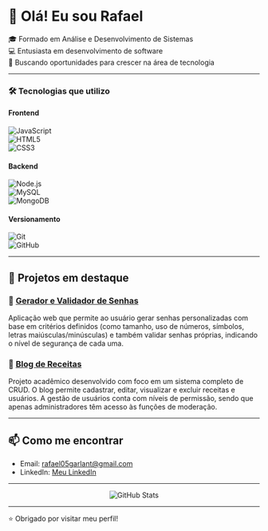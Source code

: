 # 👋 Olá! Eu sou Rafael

🎓 Formado em Análise e Desenvolvimento de Sistemas  
💻 Entusiasta em desenvolvimento de software  
🚀 Buscando oportunidades para crescer na área de tecnologia  

---

### 🛠️ Tecnologias que utilizo

#### Frontend  
![JavaScript](https://img.shields.io/badge/JavaScript-F7DF1E?style=for-the-badge&logo=javascript&logoColor=black)  
![HTML5](https://img.shields.io/badge/HTML5-E34F26?style=for-the-badge&logo=html5&logoColor=white)  
![CSS3](https://img.shields.io/badge/CSS3-1572B6?style=for-the-badge&logo=css3&logoColor=white)

#### Backend  
![Node.js](https://img.shields.io/badge/Node.js-339933?style=for-the-badge&logo=nodedotjs&logoColor=white)  
![MySQL](https://img.shields.io/badge/MySQL-4479A1?style=for-the-badge&logo=mysql&logoColor=white)  
![MongoDB](https://img.shields.io/badge/MongoDB-47A248?style=for-the-badge&logo=mongodb&logoColor=white)

#### Versionamento  
![Git](https://img.shields.io/badge/Git-F05032?style=for-the-badge&logo=git&logoColor=white)  
![GitHub](https://img.shields.io/badge/GitHub-100000?style=for-the-badge&logo=github&logoColor=white)

---

## 💼 Projetos em destaque

### 🔹 [Gerador e Validador de Senhas](https://rafael-garlant.github.io/Generate-Verify_Password/)  
Aplicação web que permite ao usuário gerar senhas personalizadas com base em critérios definidos (como tamanho, uso de números, símbolos, letras maiúsculas/minúsculas) e também validar senhas próprias, indicando o nível de segurança de cada uma.

### 🔹 [Blog de Receitas](https://github.com/Rafael-Garlant/Project-Blog-UMC/tree/develop)  
Projeto acadêmico desenvolvido com foco em um sistema completo de CRUD. O blog permite cadastrar, editar, visualizar e excluir receitas e usuários. A gestão de usuários conta com níveis de permissão, sendo que apenas administradores têm acesso às funções de moderação.

---

## 📫 Como me encontrar

* Email: [rafael05garlant@gmail.com](mailto:rafael05garlant@gmail.com)  
* LinkedIn: [Meu LinkedIn](https://www.linkedin.com/in/rafael-garlant)

---

<div align="center">
  <img src="https://github-readme-stats.vercel.app/api?username=Rafael-Garlant&show_icons=true&theme=radical" alt="GitHub Stats" />
</div>

---

⭐ Obrigado por visitar meu perfil!
